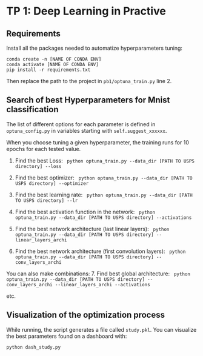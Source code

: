 # TP 1: Deep Learning in Practive

## Requirements
Install all the packages needed to automatize hyperparameters tuning:
```
conda create -n [NAME OF CONDA ENV] 
conda activate [NAME OF CONDA ENV] 
pip install -r requirements.txt
```
Then replace the path to the project in ```pb1/optuna_train.py``` line 2.

## Search of best Hyperparameters for Mnist classification

The list of different options for each parameter is defined in ```optuna_config.py``` in variables starting with ```self.suggest_xxxxxx```.

When you choose tuning a given hyperparameter, the training runs for 10 epochs for each tested value.

1. Find the best Loss:
``` python optuna_train.py --data_dir [PATH TO USPS directory] --loss```

2. Find the best optimizer:
``` python optuna_train.py --data_dir [PATH TO USPS directory] --optimizer```

3. Find the best learning rate:
``` python optuna_train.py --data_dir [PATH TO USPS directory] --lr```

4. Find the best activation function in the network:
``` python optuna_train.py --data_dir [PATH TO USPS directory] --activations```

5. Find the best network architecture (last linear layers):
``` python optuna_train.py --data_dir [PATH TO USPS directory] --linear_layers_archi```

6. Find the best network architecture (first convolution layers):
``` python optuna_train.py --data_dir [PATH TO USPS directory] --conv_layers_archi```

You can also make combinations:
7. Find best global architecture:
``` python optuna_train.py --data_dir [PATH TO USPS directory] --conv_layers_archi --linear_layers_archi --activations```

etc.

## Visualization of the optimization process

While running, the script generates a file called ```study.pkl```. You can visualize the best parameters found on a dashboard with:
```
python dash_study.py
```

